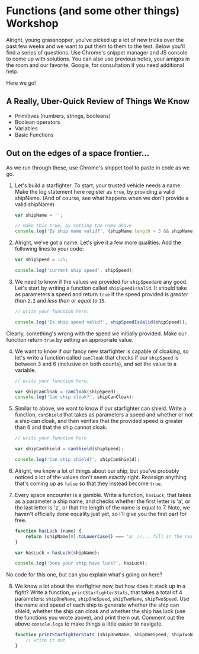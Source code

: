 # Functions (and some other things) Workshop

Alright, young grasshopper, you've picked up a lot of new tricks over the past few weeks and we want to put them to them to the test. Below you'll find a series of questions. Use Chrome's snippet manager and JS console to come up with solutions. You can also use previous notes, your amigos in the room and our favorite, Google, for consultation if you need additional help.

Here we go!

## A Really, Uber-Quick Review of Things We Know

- Primitives (numbers, strings, booleans)
- Boolean operators
- Variables
- Basic Functions

## Out on the edges of a space frontier...

As we run through these, use Chrome's snippet tool to paste in code as we go.

1. Let's build a starfighter. To start, your trusted vehicle needs a name. Make the log statement here register as `true`, by providing a valid shipName. (And of course, see what happens when we don't provide a valid shipName)

    ```js
    var shipName = '';

    // make this true, by setting the name above
    console.log('Is ship name valid?', (shipName.length > 3 && shipName.length < 18));
    ```

2. Alright, we've got a name. Let's give it a few more qualities. Add the following lines to your code:

    ```js
    var shipSpeed = 125;

    console.log('current ship speed', shipSpeed);
    ```

3. We need to know if the values we provided for `shipSpeed`are any good. Let's start by writing a function called `shipSpeedIsValid`. It should take as parameters a speed and return `true` if the speed provided is *greater than* `2.2` and *less than or equal to* `15`.

    ```js
    // write your function here:

    console.log('Is ship speed valid?', shipSpeedIsValid(shipSpeed));
    ```

Clearly, something's wrong with the speed we initially provided. Make our function return `true` by setting an appropriate value.

4. We want to know if our fancy new starfighter is capable of cloaking, so let's write a function called `canCloak` that checks if our `shipSpeed` is between 3 and 6 (inclusive on both counts), and set the value to a variable.

    ```js
    // write your function here:

    var shipCanCloak = canCloak(shipSpeed);
    console.log('Can ship cloak?', shipCanCloak);
    ```

5. Similar to above, we want to know if our starfighter can shield. Write a function, `canShield` that takes as parameters a speed and whether or not a ship can cloak, and then verifies that the provided speed is greater than 6 and that the ship cannot cloak.

    ```js
    // write your function here

    var shipCanShield = canShield(shipSpeed);

    console.log('Can ship shield?', shipCanShield);
    ```

6. Alright, we know a lot of things about our ship, but you've probably noticed a lot of the values don't seem exactly right. Reassign anything that's coming up as `false` so that they instead become `true`.

7. Every space encounter is a gamble. Write a function, `hasLuck`, that takes as a parameter a ship name, and checks whether the first letter is 'a', or the last letter is 'z', or that the length of the name is equal to 7. Note, we haven't officially done equality just yet, so I'll give you the first part for free.

    ```js
    function hasLuck (name) {
        return (shipName[0].toLowerCase() === 'a' //... fill in the rest);
    }

    var hasLuck = hasLuck(shipName);

    console.log('Does your ship have luck?', hasLuck);
    ```

No code for this one, but can you explain what's going on here?

8. We know a lot about the starfighter now, but how does it stack up in a fight? Write a function, `printStarfighterStats`, that takes a total of 4 parameters: `shipOneName`, `shipOneSpeed`, `shipTwoName`, `shipTwoSpeed`. Use the name and speed of each ship to generate whether the ship can shield, whether the ship can cloak and whether the ship has luck (use the functions you wrote above), and print them out. Comment out the above `console.logs` to make things a little easier to navigate.

    ```js
    function printStarfighterStats (shipOneName, shipOneSpeed, shipTwoName, shipTwoSpeed) {
        // write it out
    }
    ```









